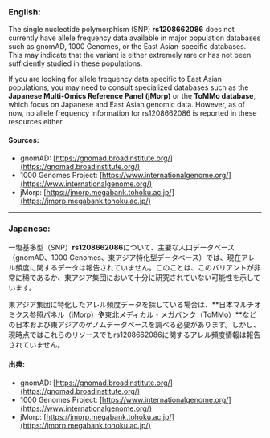 ### English:
The single nucleotide polymorphism (SNP) **rs1208662086** does not currently have allele frequency data available in major population databases such as gnomAD, 1000 Genomes, or the East Asian-specific databases. This may indicate that the variant is either extremely rare or has not been sufficiently studied in these populations. 

If you are looking for allele frequency data specific to East Asian populations, you may need to consult specialized databases such as the **Japanese Multi-Omics Reference Panel (jMorp)** or the **ToMMo database**, which focus on Japanese and East Asian genomic data. However, as of now, no allele frequency information for rs1208662086 is reported in these resources either.

#### Sources:
- gnomAD: [https://gnomad.broadinstitute.org/](https://gnomad.broadinstitute.org/)
- 1000 Genomes Project: [https://www.internationalgenome.org/](https://www.internationalgenome.org/)
- jMorp: [https://jmorp.megabank.tohoku.ac.jp/](https://jmorp.megabank.tohoku.ac.jp/)

---

### Japanese:
一塩基多型（SNP）**rs1208662086**について、主要な人口データベース（gnomAD、1000 Genomes、東アジア特化型データベース）では、現在アレル頻度に関するデータは報告されていません。このことは、このバリアントが非常に稀であるか、東アジア集団において十分に研究されていない可能性を示しています。

東アジア集団に特化したアレル頻度データを探している場合は、**日本マルチオミクス参照パネル（jMorp）**や**東北メディカル・メガバンク（ToMMo）**などの日本および東アジアのゲノムデータベースを調べる必要があります。しかし、現時点ではこれらのリソースでもrs1208662086に関するアレル頻度情報は報告されていません。

#### 出典:
- gnomAD: [https://gnomad.broadinstitute.org/](https://gnomad.broadinstitute.org/)
- 1000 Genomes Project: [https://www.internationalgenome.org/](https://www.internationalgenome.org/)
- jMorp: [https://jmorp.megabank.tohoku.ac.jp/](https://jmorp.megabank.tohoku.ac.jp/)